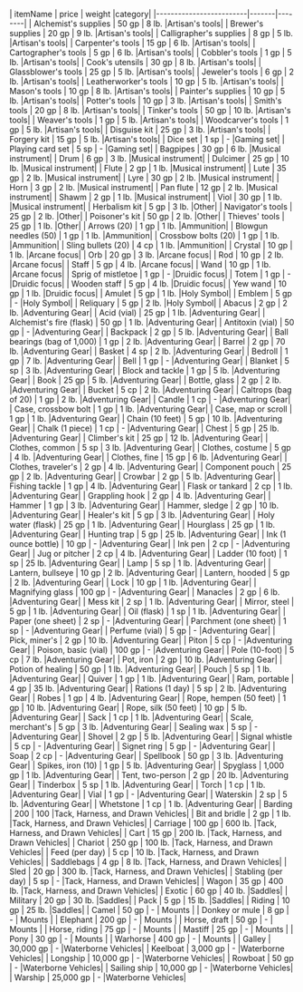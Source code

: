 | itemName                | price | weight |category|
|-------------------------|-------|--------|
| Alchemist's supplies    | 50 gp | 8 lb.  |Artisan's tools|
| Brewer's supplies       | 20 gp | 9 lb.  |Artisan's tools|
| Calligrapher's supplies | 8 gp  | 5 lb.  |Artisan's tools|
| Carpenter's tools       | 15 gp | 6 lb.  |Artisan's tools|
| Cartographer's tools    | 5 gp  | 6 lb.  |Artisan's tools|
| Cobbler's tools         | 1 gp  | 5 lb.  |Artisan's tools|
| Cook's utensils         | 30 gp | 8 lb.  |Artisan's tools|
| Glassblower's tools     | 25 gp | 5 lb.  |Artisan's tools|
| Jeweler's tools         | 6 gp  | 2 lb.  |Artisan's tools|
| Leatherworker's tools   | 10 gp | 5 lb.  |Artisan's tools|
| Mason's tools           | 10 gp | 8 lb.  |Artisan's tools|
| Painter's supplies      | 10 gp | 5 lb.  |Artisan's tools|
| Potter's tools          | 10 gp | 3 lb.  |Artisan's tools|
| Smith's tools           | 20 gp | 8 lb.  |Artisan's tools|
| Tinker's tools          | 50 gp | 10 lb. |Artisan's tools|
| Weaver's tools          | 1 gp  | 5 lb.  |Artisan's tools|
| Woodcarver's tools      | 1 gp  | 5 lb.  |Artisan's tools|
| Disguise kit            | 25 gp | 3 lb.  |Artisan's tools|
| Forgery kit             | 15 gp | 5 lb.  |Artisan's tools|
| Dice set         | 1 sp  | -      |Gaming set|
| Playing card set | 5 sp  | -      |Gaming set|
| Bagpipes  | 30 gp | 6 lb.  |Musical instrument|
| Drum      | 6 gp  | 3 lb.  |Musical instrument|
| Dulcimer  | 25 gp | 10 lb. |Musical instrument|
| Flute     | 2 gp  | 1 lb.  |Musical instrument|
| Lute      | 35 gp | 2 lb.  |Musical instrument|
| Lyre      | 30 gp | 2 lb.  |Musical instrument|
| Horn      | 3 gp  | 2 lb.  |Musical instrument|
| Pan flute | 12 gp | 2 lb.  |Musical instrument|
| Shawm     | 2 gp  | 1 lb.  |Musical instrument|
| Viol      | 30 gp | 1 lb.  |Musical instrument|
| Herbalism kit     | 5 gp  | 3 lb.  |Other|
| Navigator's tools | 25 gp | 2 lb.  |Other|
| Poisoner's kit    | 50 gp | 2 lb.  |Other|
| Thieves' tools    | 25 gp | 1 lb.  |Other|
| Arrows (20)          | 1 gp | 1 lb.     |Ammunition|
| Blowgun needles (50) | 1 gp | 1 lb.     |Ammunition|
| Crossbow bolts (20)  | 1 gp | 1 lb.     |Ammunition|
| Sling bullets (20)   | 4 cp | 1 lb.     |Ammunition|
| Crystal | 10 gp | 1 lb.  |Arcane focus|
| Orb     | 20 gp | 3 lb.  |Arcane focus|
| Rod     | 10 gp | 2 lb.  |Arcane focus|
| Staff   | 5 gp  | 4 lb.  |Arcane focus|
| Wand    | 10 gp | 1 lb.  |Arcane focus|
| Sprig of mistletoe | 1 gp  | -      |Druidic focus|
| Totem              | 1 gp  | -      |Druidic focus|
| Wooden staff       | 5 gp  | 4 lb.  |Druidic focus|
| Yew wand           | 10 gp | 1 lb.  |Druidic focus|
| Amulet    | 5 gp  | 1 lb.  |Holy Symbol|
| Emblem    | 5 gp  | -      |Holy Symbol|
| Reliquary | 5 gp  | 2 lb.  |Holy Symbol|
| Abacus                       | 2 gp     | 2 lb.        |Adventuring Gear|
| Acid (vial)                  | 25 gp    | 1 lb.        |Adventuring Gear|
| Alchemist's fire (flask)     | 50 gp    | 1 lb.        |Adventuring Gear|
| Antitoxin (vial)             | 50 gp    | -            |Adventuring Gear|
| Backpack                     | 2 gp     | 5 lb.        |Adventuring Gear|
| Ball bearings (bag of 1,000) | 1 gp     | 2 lb.        |Adventuring Gear|
| Barrel                       | 2 gp     | 70 lb.       |Adventuring Gear|
| Basket                       | 4 sp     | 2 lb.        |Adventuring Gear|
| Bedroll                      | 1 gp     | 7 lb.        |Adventuring Gear|
| Bell                         | 1 gp     | -            |Adventuring Gear|
| Blanket                      | 5 sp     | 3 lb.        |Adventuring Gear|
| Block and tackle             | 1 gp     | 5 lb.        |Adventuring Gear|
| Book                         | 25 gp    | 5 lb.        |Adventuring Gear|
| Bottle, glass                | 2 gp     | 2 lb.        |Adventuring Gear|
| Bucket                       | 5 cp     | 2 lb.        |Adventuring Gear|
| Caltrops (bag of 20)         | 1 gp     | 2 lb.        |Adventuring Gear|
| Candle                       | 1 cp     | -            |Adventuring Gear|
| Case, crossbow bolt          | 1 gp     | 1 lb.        |Adventuring Gear|
| Case, map or scroll          | 1 gp     | 1 lb.        |Adventuring Gear|
| Chain (10 feet)              | 5 gp     | 10 lb.       |Adventuring Gear|
| Chalk (1 piece)              | 1 cp     | -            |Adventuring Gear|
| Chest                        | 5 gp     | 25 lb.       |Adventuring Gear|
| Climber's kit                | 25 gp    | 12 lb.       |Adventuring Gear|
| Clothes, common              | 5 sp     | 3 lb.        |Adventuring Gear|
| Clothes, costume             | 5 gp     | 4 lb.        |Adventuring Gear|
| Clothes, fine                | 15 gp    | 6 lb.        |Adventuring Gear|
| Clothes, traveler's          | 2 gp     | 4 lb.        |Adventuring Gear|
| Component pouch              | 25 gp    | 2 lb.        |Adventuring Gear|
| Crowbar                      | 2 gp     | 5 lb.        |Adventuring Gear|
| Fishing tackle               | 1 gp     | 4 lb.        |Adventuring Gear|
| Flask or tankard             | 2 cp     | 1 lb.        |Adventuring Gear|
| Grappling hook               | 2 gp     | 4 lb.        |Adventuring Gear|
| Hammer                       | 1 gp     | 3 lb.        |Adventuring Gear|
| Hammer, sledge               | 2 gp     | 10 lb.       |Adventuring Gear|
| Healer's kit                 | 5 gp     | 3 lb.        |Adventuring Gear|
| Holy water (flask)           | 25 gp    | 1 lb.        |Adventuring Gear|
| Hourglass                    | 25 gp    | 1 lb.        |Adventuring Gear|
| Hunting trap                 | 5 gp     | 25 lb.       |Adventuring Gear|
| Ink (1 ounce bottle)         | 10 gp    | -            |Adventuring Gear|
| Ink pen                      | 2 cp     | -            |Adventuring Gear|
| Jug or pitcher               | 2 cp     | 4 lb.        |Adventuring Gear|
| Ladder (10 foot)             | 1 sp     | 25 lb.       |Adventuring Gear|
| Lamp                         | 5 sp     | 1 lb.        |Adventuring Gear|
| Lantern, bullseye            | 10 gp    | 2 lb.        |Adventuring Gear|
| Lantern, hooded              | 5 gp     | 2 lb.        |Adventuring Gear|
| Lock                         | 10 gp    | 1 lb.        |Adventuring Gear|
| Magnifying glass             | 100 gp   | -            |Adventuring Gear|
| Manacles                     | 2 gp     | 6 lb.        |Adventuring Gear|
| Mess kit                     | 2 sp     | 1 lb.        |Adventuring Gear|
| Mirror, steel                | 5 gp     | 1 lb.        |Adventuring Gear|
| Oil (flask)                  | 1 sp     | 1 lb.        |Adventuring Gear|
| Paper (one sheet)            | 2 sp     | -            |Adventuring Gear|
| Parchment (one sheet)        | 1 sp     | -            |Adventuring Gear|
| Perfume (vial)               | 5 gp     | -            |Adventuring Gear|
| Pick, miner's                | 2 gp     | 10 lb.       |Adventuring Gear|
| Piton                        | 5 cp     | -            |Adventuring Gear|
| Poison, basic (vial)         | 100 gp   | -            |Adventuring Gear|
| Pole (10-foot)               | 5 cp     | 7 lb.        |Adventuring Gear|
| Pot, iron                    | 2 gp     | 10 lb.       |Adventuring Gear|
| Potion of healing            | 50 gp    | 1 lb.        |Adventuring Gear|
| Pouch                        | 5 sp     | 1 lb.        |Adventuring Gear|
| Quiver                       | 1 gp     | 1 lb.        |Adventuring Gear|
| Ram, portable                | 4 gp     | 35 lb.       |Adventuring Gear|
| Rations (1 day)              | 5 sp     | 2 lb.        |Adventuring Gear|
| Robes                        | 1 gp     | 4 lb.        |Adventuring Gear|
| Rope, hempen (50 feet)       | 1 gp     | 10 lb.       |Adventuring Gear|
| Rope, silk (50 feet)         | 10 gp    | 5 lb.        |Adventuring Gear|
| Sack                         | 1 cp     | 1 lb.        |Adventuring Gear|
| Scale, merchant's            | 5 gp     | 3 lb.        |Adventuring Gear|
| Sealing wax                  | 5 sp     | -            |Adventuring Gear|
| Shovel                       | 2 gp     | 5 lb.        |Adventuring Gear|
| Signal whistle               | 5 cp     | -            |Adventuring Gear|
| Signet ring                  | 5 gp     | -            |Adventuring Gear|
| Soap                         | 2 cp     | -            |Adventuring Gear|
| Spellbook                    | 50 gp    | 3 lb.        |Adventuring Gear|
| Spikes, iron (10)            | 1 gp     | 5 lb.        |Adventuring Gear|
| Spyglass                     | 1,000 gp | 1 lb.        |Adventuring Gear|
| Tent, two-person             | 2 gp     | 20 lb.       |Adventuring Gear|
| Tinderbox                    | 5 sp     | 1 lb.        |Adventuring Gear|
| Torch                        | 1 cp     | 1 lb.        |Adventuring Gear|
| Vial                         | 1 gp     | -            |Adventuring Gear|
| Waterskin                    | 2 sp     | 5 lb.        |Adventuring Gear|
| Whetstone                    | 1 cp     | 1 lb.        |Adventuring Gear|
| Barding             | 200    | 100     |Tack, Harness, and Drawn Vehicles|
| Bit and bridle      | 2 gp   | 1 lb.   |Tack, Harness, and Drawn Vehicles|
| Carriage            | 100 gp | 600 lb. |Tack, Harness, and Drawn Vehicles|
| Cart                | 15 gp  | 200 lb. |Tack, Harness, and Drawn Vehicles|
| Chariot             | 250 gp | 100 lb. |Tack, Harness, and Drawn Vehicles|
| Feed (per day)      | 5 cp   | 10 lb.  |Tack, Harness, and Drawn Vehicles|
| Saddlebags          | 4 gp   | 8 lb.   |Tack, Harness, and Drawn Vehicles|
| Sled                | 20 gp  | 300 lb. |Tack, Harness, and Drawn Vehicles|
| Stabling (per day)  | 5 sp   | -       |Tack, Harness, and Drawn Vehicles|
| Wagon               | 35 gp  | 400 lb. |Tack, Harness, and Drawn Vehicles|
| Exotic   | 60 gp | 40 lb. |Saddles|
| Military | 20 gp | 30 lb. |Saddles|
| Pack     | 5 gp  | 15 lb. |Saddles|
| Riding   | 10 gp | 25 lb. |Saddles|
| Camel          | 50 gp  | - | Mounts |
| Donkey or mule | 8 gp   | - | Mounts |
| Elephant       | 200 gp | - | Mounts |
| Horse, draft   | 50 gp  | - | Mounts |
| Horse, riding  | 75 gp  | - | Mounts |
| Mastiff        | 25 gp  | - | Mounts |
| Pony           | 30 gp  | - | Mounts |
| Warhorse       | 400 gp | - | Mounts |
| Galley       | 30,000 gp | - |Waterborne Vehicles|
| Keelboat     | 3,000 gp  | - |Waterborne Vehicles|
| Longship     | 10,000 gp | - |Waterborne Vehicles|
| Rowboat      | 50 gp     | - |Waterborne Vehicles|
| Sailing ship | 10,000 gp | - |Waterborne Vehicles|
| Warship      | 25,000 gp | - |Waterborne Vehicles|